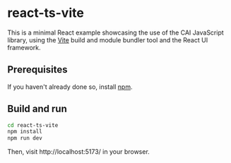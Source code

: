 # react-ts-vite

This is a minimal React example showcasing the use of the CAI JavaScript library, using the [Vite](https://vitejs.dev/) build and module bundler tool and the React UI framework.

## Prerequisites

If you haven't already done so, install [npm](https://yarnpkg.com/getting-started/install).

## Build and run

```sh
cd react-ts-vite
npm install
npm run dev
```

Then, visit http://localhost:5173/ in your browser.

